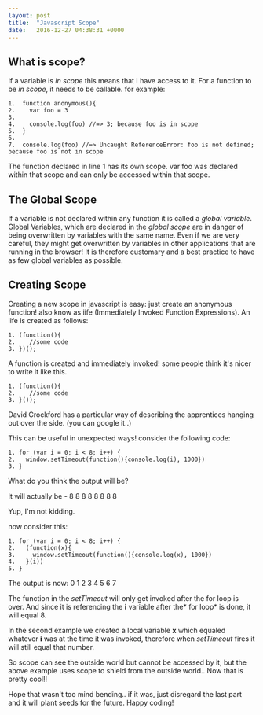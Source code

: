 ```yaml
---
layout: post
title:  "Javascript Scope"
date:   2016-12-27 04:38:31 +0000
---
```



## What is scope?
If a variable is *in scope* this means that I have access to it. For a function to be *in scope*, it needs to be callable.
for example:
```
1.  function anonymous(){
2.    var foo = 3
3.	
4.    console.log(foo) //=> 3; because foo is in scope
5.  }
6.
7.  console.log(foo) //=> Uncaught ReferenceError: foo is not defined; because foo is not in scope
```

The function declared in line 1 has its own scope. var foo was declared within that scope and can only be accessed within that scope.

## The Global Scope
If a variable is not declared within any function it is called a *global variable*. Global Variables, which are declared in the *global scope* are in danger of being overwritten by variables with the same name. Even if we are very careful, they might get overwritten by variables in other applications that are running in the browser!
It is therefore customary and a best practice to have as few global variables as possible.

## Creating Scope
Creating a new scope in javascript is easy: just create an anonymous function! also know as iife (Immediately Invoked Function Expressions).
An iife is created as follows:
```
1. (function(){
2.    //some code
3. })();
```

A function is created and immediately invoked! some people think it's nicer to write it like this.

```
1. (function(){
2.    //some code
3. }());
```

David Crockford has a particular way of describing the apprentices hanging out over the side. (you can google it..)

This can be useful in unexpected ways! 
consider the following code:

```
1. for (var i = 0; i < 8; i++) {
2.   window.setTimeout(function(){console.log(i), 1000})
3. }
```

What do you think the output will be?

It will actually be -
8
8
8
8
8
8
8
8

Yup, I'm not kidding.

now consider this:

```
1. for (var i = 0; i < 8; i++) {
2.   (function(x){
3.     window.setTimeout(function(){console.log(x), 1000})
4.   }(i))
5. }
```

The output is now:
0
1
2
3
4
5
6
7

The function in the *setTimeout* will only get invoked after the for loop is over. And since it is referencing the **i** variable after the* for loop* is done, it will equal 8.

In the second example we created a local variable **x** which equaled whatever **i** was at the time it was invoked, therefore when *setTimeout* fires it will still equal that number.

So scope can see the outside world but cannot be accessed by it, but the above example uses scope to shield from the outside world.. Now that is pretty cool!!

Hope that wasn't too mind bending.. if it was, just disregard the last part and it will plant seeds for the future.
Happy coding!




